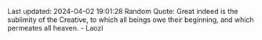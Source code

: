 Last updated: 2024-04-02 19:01:28
Random Quote: Great indeed is the sublimity of the Creative, to which all beings owe their beginning, and which permeates all heaven. - Laozi